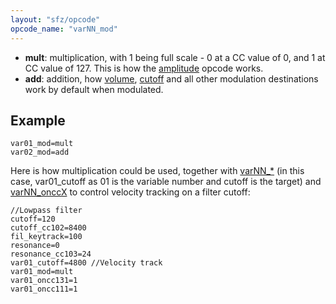 ```yaml
---
layout: "sfz/opcode"
opcode_name: "varNN_mod"
---
```

- **mult**: multiplication, with 1 being full scale - 0 at a CC value of 0,
            and 1 at CC value of 127.
            This is how the [amplitude] opcode works.
- **add**: addition, how [volume], [cutoff] and all other
           modulation destinations work by default when modulated.

## Example

```
var01_mod=mult
var02_mod=add
```

Here is how multiplication could be used, together with [varNN_*]
(in this case, var01_cutoff as 01 is the variable number and cutoff is the target)
and [varNN_onccX] to control velocity tracking on a filter cutoff:

```
//Lowpass filter
cutoff=120
cutoff_cc102=8400
fil_keytrack=100
resonance=0
resonance_cc103=24
var01_cutoff=4800 //Velocity track
var01_mod=mult
var01_oncc131=1
var01_oncc111=1
```


[amplitude]:   amplitude
[cutoff]:      cutoff
[varNN_*]:     varNN_
[varNN_onccX]: varNN_onccX
[volume]:      volume
